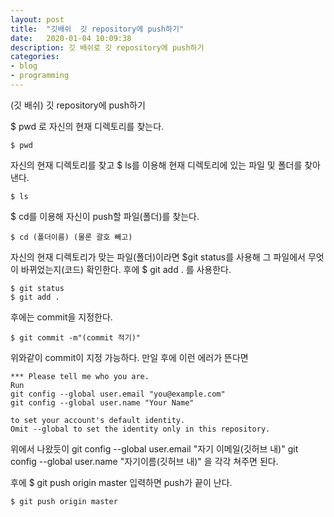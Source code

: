 ```yaml
---
layout: post
title:  "깃배쉬  깃 repository에 push하기"
date:   2020-01-04 10:09:38
description: 깃 배쉬로 깃 repository에 push하기
categories: 
- blog
- programming
---
```


(깃 배쉬) 깃 repository에 push하기 

$ pwd 로 자신의 현재 디렉토리를 찾는다.

    $ pwd


자신의 현재 디렉토리를 찾고 $ ls를 이용해 현재 디렉토리에 있는 파일 및 폴더를 찾아낸다.
 

    $ ls
    
$ cd를 이용해 자신이 push할 파일(폴더)를 찾는다.

    $ cd (폴더이름) (물론 괄호 빼고)

 자신의 현재 디렉토리가 맞는 파일(폴더)이라면 $git status를 사용해 그 파일에서 무엇이 바뀌었는지(코드) 확인한다. 후에 $ git add . 를 사용한다.
 

    $ git status
    $ git add . 
후에는 commit을 지정한다.

    $ git commit -m"(commit 적기)"

위와같이 commit이 지정 가능하다.
만일 후에 이런 에러가 뜬다면

    *** Please tell me who you are.
    Run
    git config --global user.email "you@example.com"
    git config --global user.name "Your Name"
    
    to set your account's default identity.
    Omit --global to set the identity only in this repository.

위에서 나왔듯이 git config --global user.email "자기 이메일(깃허브 내)"
							 git config --global user.name "자기이름(깃허브 내)"
							 을 각각 쳐주면 된다.

후에 $ git push origin master 입력하면 push가 끝이 난다.

    $ git push origin master